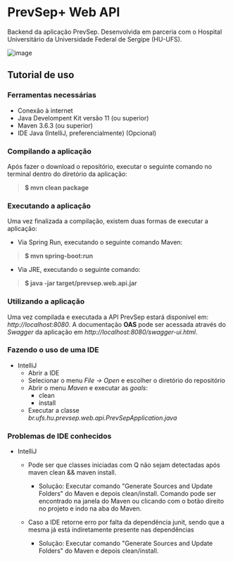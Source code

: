 

# PrevSep+ Web API
Backend da aplicação PrevSep. Desenvolvida em parceria com o Hospital Universitário da Universidade Federal de Sergipe (HU-UFS).

![image](https://user-images.githubusercontent.com/35767060/121809107-e86f3c80-cc31-11eb-80f3-682996d7f3a9.png)

## Tutorial de uso
### Ferramentas necessárias
- Conexão à internet
- Java Develompent Kit versão 11 (ou superior)
- Maven 3.6.3  (ou superior)
- IDE Java (IntelliJ, preferencialmente) (Opcional)
### Compilando a aplicação
Após fazer o download o repositório, executar o seguinte comando no terminal dentro do diretório da aplicação:
>**$  mvn clean package**
### Executando a aplicação
Uma vez finalizada a compilação, existem duas formas de executar a aplicação:
- Via Spring Run, executando o seguinte comando Maven:
>**$  mvn spring-boot:run**
- Via JRE, executando o seguinte comando:
>**$  java -jar target/prevsep.web.api.jar**

### Utilizando a aplicação
Uma vez compilada e executada a API PrevSep estará disponível em:
*http://localhost:8080*. A documentação **OAS** pode ser acessada através do *Swagger* da aplicação em *http://localhost:8080/swagger-ui.html*.
### Fazendo o uso  de uma IDE
- IntelliJ
	- Abrir a IDE
	- Selecionar o menu *File -> Open* e escolher o diretório do repositório
	- Abrir o menu *Maven* e executar as *goals*:
		- clean
		- install
	- Executar a classe *br.ufs.hu.prevsep.web.api.PrevSepApplication.java*
	
### Problemas de IDE conhecidos
- IntelliJ
	- Pode ser que classes iniciadas com Q não sejam detectadas após maven clean && maven install.
		
		- Solução: Executar comando "Generate Sources and Update Folders" do Maven e depois clean/install.
	  		Comando pode ser encontrado na janela do Maven ou clicando com o botão direito
	  		no projeto e indo na aba do Maven.
		  
	- Caso a IDE retorne erro por falta da dependência junit, sendo que a mesma já está indiretamente presente
	nas dependências
	  	
		- Solução: Executar comando "Generate Sources and Update Folders" do Maven e depois clean/install.